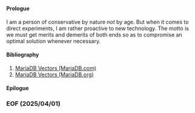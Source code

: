 ###

#### Prologue 
I am a person of conservative by nature *not* by age. But when it comes to direct experiments, I am rather proactive to new technology. The motto is we must get merits and demerits of both ends so as to compromise an optimal solution whenever necessary. 


#### Bibliography
1. [MariaDB Vectors (MariaDB.com)](https://mariadb.com/kb/en/vectors/)
1. [MariaDB Vectors (MariaDB.org)](https://mariadb.org/projects/mariadb-vector)

#### Epilogue 


### EOF (2025/04/01)
